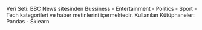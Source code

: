 Veri Seti: BBC News sitesinden Bussiness - Entertainment - Politics - Sport - Tech kategorileri ve haber metinlerini içermektedir.
Kullanılan Kütüphaneler: Pandas - Sklearn
